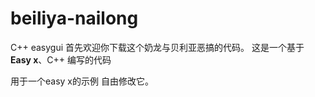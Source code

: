 # beiliya-nailong
C++ easygui
首先欢迎你下载这个奶龙与贝利亚恶搞的代码。
这是一个基于 **Easy x**、C++ 编写的代码

用于一个easy x的示例
自由修改它。
